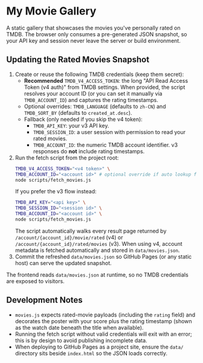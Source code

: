 # My Movie Gallery

A static gallery that showcases the movies you've personally rated on TMDB. The browser only consumes a pre-generated JSON snapshot, so your API key and session never leave the server or build environment.

## Updating the Rated Movies Snapshot

1. Create or reuse the following TMDB credentials (keep them secret):
   - **Recommended** `TMDB_V4_ACCESS_TOKEN`: the long "API Read Access Token (v4 auth)" from TMDB settings. When provided, the script resolves your account ID (or you can set it manually via `TMDB_ACCOUNT_ID`) and captures the rating timestamps.
   - Optional overrides: `TMDB_LANGUAGE` (defaults to `zh-CN`) and `TMDB_SORT_BY` (defaults to `created_at.desc`).
   - Fallback (only needed if you skip the v4 token):
     - `TMDB_API_KEY`: your v3 API key.
     - `TMDB_SESSION_ID`: a user session with permission to read your rated movies.
     - `TMDB_ACCOUNT_ID`: the numeric TMDB account identifier. v3 responses do **not** include rating timestamps.
2. Run the fetch script from the project root:
   ```bash
   TMDB_V4_ACCESS_TOKEN="<v4 token>" \
   TMDB_ACCOUNT_ID="<account id>" # optional override if auto lookup fails
   node scripts/fetch_movies.js
   ```
   If you prefer the v3 flow instead:
   ```bash
   TMDB_API_KEY="<api key>" \
   TMDB_SESSION_ID="<session id>" \
   TMDB_ACCOUNT_ID="<account id>" \
   node scripts/fetch_movies.js
   ```
   The script automatically walks every result page returned by `/account/{account_id}/movie/rated` (v4) or `/account/{account_id}/rated/movies` (v3). When using v4, account metadata is fetched automatically and stored in `data/movies.json`.
3. Commit the refreshed `data/movies.json` so GitHub Pages (or any static host) can serve the updated snapshot.

The frontend reads `data/movies.json` at runtime, so no TMDB credentials are exposed to visitors.

## Development Notes

- `movies.js` expects rated-movie payloads (including the `rating` field) and decorates the poster with your score plus the rating timestamp (shown as the watch date beneath the title when available).
- Running the fetch script without valid credentials will exit with an error; this is by design to avoid publishing incomplete data.
- When deploying to GitHub Pages as a project site, ensure the `data/` directory sits beside `index.html` so the JSON loads correctly.
